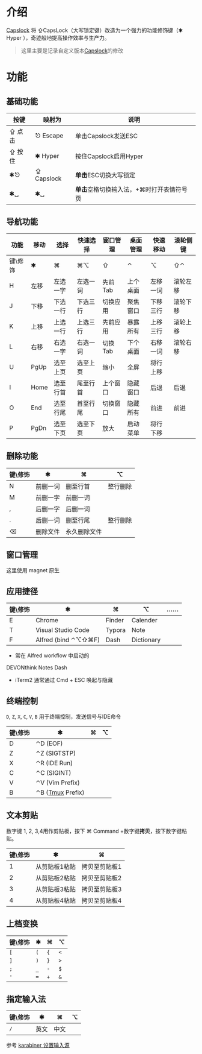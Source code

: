 # 介绍
[Capslock](https://github.com/qbosen/Capslock) 将 ⇪CapsLock（大写锁定键）改造为一个强力的功能修饰键（✱ Hyper ），奇迹般地提高操作效率与生产力。
> 这里主要是记录自定义版本[Capslock](https://github.com/qbosen/Capslock/tree/master/custom)的修改

# 功能
## 基础功能

| 按键 | 映射为 | 说明 |
|---|---|---|
| ⇪ 点击 | ⎋ Escape | 单击Capslock发送ESC |
| ⇪ 按住 | ✱  Hyper | 按住Capslock启用Hyper |
| ✱⎋ | ⇪ Capslock | **单击**ESC切换大写锁定 |
| ✱␣ | ✱␣ | **单击**空格切换输入法，+⌘时打开表情符号页 |
## 导航功能

| **功能** | **移动** | **选择** | **快速选择** | **窗口管理** | **桌面管理** | **快速移动** | **滚轮侧键** |
|---|---|---|---|---|---|---|---|
| 键\修饰 | ✱ | ⌘ | ⌘⌥ | ⇧ | ⌃ | ⌥ | ⇧⌃ |
| H | 左移 | 左选一字 | 左选一词 | 先前Tab | 上个桌面 | 左移一词 | 滚轮左移 |
| J | 下移 | 下选一行 | 下选三行 | 切换应用 | 聚焦窗口 | 下移三行 | 滚轮下移 |
| K | 上移 | 上选一行 | 上选三行 | 先前应用 | 暴露所有 | 上移三行 | 滚轮上移 |
| L | 右移 | 右选一字 | 右选一词 | 切换Tab | 下个桌面 | 右移一词 | 滚轮右移 |
| U | PgUp | 选至上页 | 选至上页 | 缩小 | 全屏 | 将行上移 | |
| I | Home | 选至行首 | 尾至行首 | 上个窗口 | 隐藏窗口 | 后退 | 后退 |
| O | End | 选至行尾 | 首至行尾 | 切换窗口 | 隐藏所有 | 前进 | 前进 |
| P | PgDn | 选至下页 | 选至下页 | 放大 | 启动菜单 | 将行下移 | |
## 删除功能

| 键\修饰 | ✱ | ⌘ | ⌥ |
|---|---|---|---|
| N | 前删一词 | 删至行首 | 整行删除 |
| M | 前删一字 | 前删一词 | |
| , | 后删一字 | 后删一词 | |
| . | 后删一词 | 删至行尾 | 整行删除 |
| ⌫ | 删除文件 | 永久删除文件 | |
## 窗口管理
这里使用 magnet 原生
## 应用捷径

| 键\修饰 | ✱ | ⌘ | ⌥ | …… |
|---|---|---|---|---|
| E | Chrome | Finder | Calender | |
| T | Visual Studio Code | Typora | Note | |
| F | Alfred (bind ⌃⌥⇧⌘F) | Dash | Dictionary | |
* 常在 Alfred workflow 中启动的

DEVONthink
Notes
Dash
* iTerm2 通常通过 Cmd + ESC 唤起与隐藏

## 终端控制
`D`, `Z`, `X`, `C`, `V`, `B` 用于终端控制，发送信号与IDE命令

| 键\修饰 | ✱ | ⌘ | ⌥ |
|---|---|---|---|
| D | ⌃D  (EOF) | | |
| Z | ⌃Z   (SIGTSTP) | | |
| X | ⌃R  (IDE Run) | | |
| C | ⌃C (SIGINT) | | |
| V | ⌃V (Vim Prefix) | | |
| B | ⌃B ([Tmux](http://tmux.github.io)  Prefix) | | |

## 文本剪贴
数字键 1, 2, 3,4用作剪贴板，按下 ⌘ Command +数字键**拷贝**，按下数字键粘贴。

| 键\修饰 | ✱ | ⌘ |
|---|---|---|
| 1 | 从剪贴板1粘贴 | 拷贝至剪贴板1 |
| 2 | 从剪贴板2粘贴 | 拷贝至剪贴板2 |
| 3 | 从剪贴板3粘贴 | 拷贝至剪贴板3 |
| 4 | 从剪贴板4粘贴 | 拷贝至剪贴板4 |
## 上档变换

| 键\修饰 | ✱ | ⌘ | ⌥ |
|---|---|---|---|
| `[` | `(` | `{` | `<` |
| `]` | `)` | `}` | `>` |
| `;` | `_` | `-` | `$` |
| `'` | `=` | `+` | `&` |
## 指定输入法

| 键\修饰 | ✱ | ⌘ | ⌥ |
|---|---|---|---|
| `/` | 英文 | 中文 | |
参考 [karabiner 设置输入源](https://karabiner-elements.pqrs.org/docs/json/complex-modifications-manipulator-definition/to/select-input-source/)